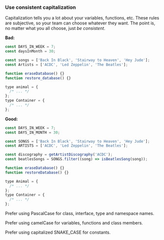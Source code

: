 ### Use consistent capitalization

Capitalization tells you a lot about your variables, functions, etc. These rules are subjective, so your team can choose whatever they want. The point is, no matter what you all choose, just _be consistent_.

**Bad:**

```js
const DAYS_IN_WEEK = 7;
const daysInMonth = 30;

const songs = ['Back In Black', 'Stairway to Heaven', 'Hey Jude'];
const Artists = ['ACDC', 'Led Zeppelin', 'The Beatles'];

function eraseDatabase() {}
function restore_database() {}

type animal = {
  /* ... */
};
type Container = {
  /* ... */
};
```

**Good:**

```js
const DAYS_IN_WEEK = 7;
const DAYS_IN_MONTH = 30;

const SONGS = ['Back In Black', 'Stairway to Heaven', 'Hey Jude'];
const ARTISTS = ['ACDC', 'Led Zeppelin', 'The Beatles'];

const discography = getArtistDiscography('ACDC');
const beatlesSongs = SONGS.filter((song) => isBeatlesSong(song));

function eraseDatabase() {}
function restoreDatabase() {}

type Animal = {
  /* ... */
};
type Container = {
  /* ... */
};
```

Prefer using PascalCase for class, interface, type and namespace names.

Prefer using camelCase for variables, functions and class members.

Prefer using capitalized SNAKE_CASE for constants.
